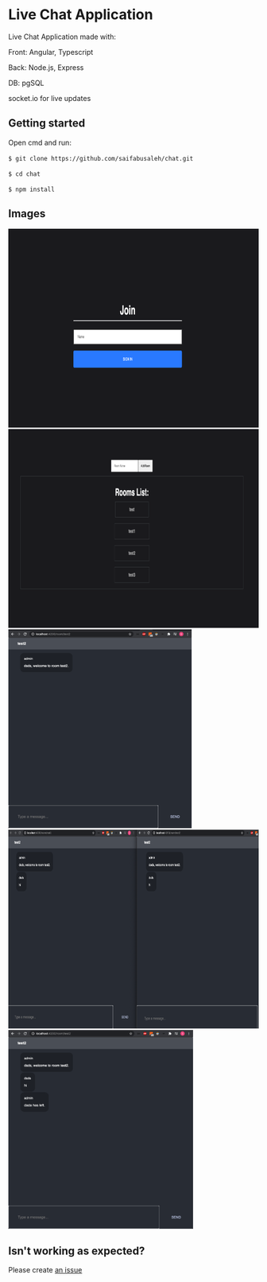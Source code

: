 # Live Chat Application

Live Chat Application made with:

Front: Angular, Typescript

Back: Node.js, Express

DB: pgSQL

socket.io for live updates

## Getting started

Open cmd and run:

 ``$ git clone https://github.com/saifabusaleh/chat.git``

``$ cd chat``

``$ npm install``


## Images


<img src="images/1.png" alt="img1" height="400">

<img src="images/2.png" alt="img2" height="400">

<img src="images/3.png" alt="img3" height="400">

<img src="images/4.png" alt="img4" height="400">

<img src="images/5.png" alt="img5" height="400">

## Isn't working as expected?

Please create [an issue](https://github.com/saifabusaleh/chat/issues/new)
